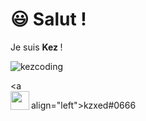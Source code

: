<h1><span class="emoji">😃 </span><strong>Salut !&nbsp;</strong></h1>
<p>Je suis <strong>Kez&nbsp;</strong>!</p>

![kezcoding](https://github-readme-stats.vercel.app/api?username=kezcoding&show_icons=true&theme=tokyonight)

<a     
  <img align="left" src="https://www.freepnglogos.com/uploads/discord-logo-png/concours-discord-cartes-voeux-fortnite-france-6.png" height="30px" width="30px"/>
  <p> align="left">kzxed#0666</p>
</a>
